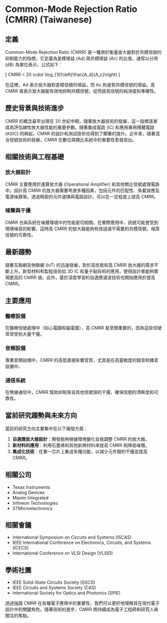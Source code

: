 # Common-Mode Rejection Ratio (CMRR) (Taiwanese)

## 定義
Common-Mode Rejection Ratio (CMRR) 是一種用於衡量放大器對於共模信號的抑制能力的指標。它定義為差模增益 (Ad) 與共模增益 (Ac) 的比值，通常以分貝 (dB) 為單位表示，公式如下：

\[
CMRR = 20 \cdot \log_{10}\left(\frac{A_d}{A_c}\right)
\]

在這裡，Ad 表示放大器對差模信號的增益，而 Ac 則是對共模信號的增益。高 CMRR 值表示放大器能有效地抑制共模信號，從而提高信號的純淨度和準確性。

## 歷史背景與技術進步
CMRR 的概念最早出現在 20 世紀中期，隨著放大器技術的發展，這一指標逐漸成為評估線性放大器性能的重要參數。隨著集成電路 (IC) 和應用專用積體電路 (ASIC) 的興起，CMRR 的設計和測試技術也得到了顯著的提升。近年來，隨著混合信號技術的發展，CMRR 在數位與類比系統中的重要性愈發突出。

## 相關技術與工程基礎
### 放大器設計
CMRR 主要應用於運算放大器 (Operational Amplifier) 和其他類比信號處理電路中。設計高 CMRR 的放大器需要考慮多種因素，包括元件的匹配性、負載效應及電源噪聲等。透過精密的元件選擇與電路設計，可以在一定程度上提高 CMRR。

### 噪聲與干擾
CMRR 也與系統在噪聲環境中的性能密切相關。在實際應用中，訊號可能會受到環境噪音的影響，這時高 CMRR 的放大器能夠有效過濾不需要的共模信號，保證信號的可靠性。

## 最新趨勢
隨著互聯網及物聯網 (IoT) 的迅速發展，對於高性能和高 CMRR 放大器的需求不斷上升。新型材料和製程技術如 3D IC 和量子點技術的應用，使得設計者能夠實現更高的 CMRR 值。此外，基於深度學習的自適應濾波技術也開始應用於提高 CMRR。

## 主要應用
### 醫療設備
在醫療信號處理中（如心電圖和腦電圖），高 CMRR 是至關重要的，因為這些信號常常受到大量干擾。

### 音頻設備
專業音頻設備中，CMRR 的高低直接影響音質，尤其是在高靈敏度的錄音和播音設備中。

### 通信系統
在無線通信中，CMRR 幫助抑制來自其他信號源的干擾，確保信號的清晰度和可靠性。

## 當前研究趨勢與未來方向
當前的研究方向主要集中在以下幾個方面：

1. **自適應放大器設計**：開發能夠根據環境變化自我調整 CMRR 的放大器。
2. **新材料的應用**：利用石墨烯和其他新興材料來提高 CMRR 和降低噪聲。
3. **集成化技術**：在單一芯片上集成多種功能，以減少元件間的干擾並提高 CMRR。

## 相關公司
- Texas Instruments
- Analog Devices
- Maxim Integrated
- Infineon Technologies
- STMicroelectronics

## 相關會議
- International Symposium on Circuits and Systems (ISCAS)
- IEEE International Conference on Electronics, Circuits, and Systems (ICECS)
- International Conference on VLSI Design (VLSID)

## 學術社團
- IEEE Solid-State Circuits Society (SSCS)
- IEEE Circuits and Systems Society (CAS)
- International Society for Optics and Photonics (SPIE)

透過強調 CMRR 在各種電子應用中的重要性，我們可以更好地理解其在現代電子設計中的關鍵角色。隨著技術的進步，CMRR 將持續成為電子工程師和研究人員關注的焦點。
